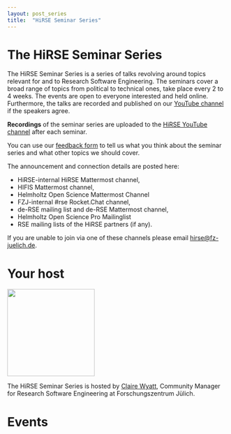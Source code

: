 ```yaml
---
layout: post_series
title:  "HiRSE Seminar Series"
---
```


# The HiRSE Seminar Series

The HiRSE Seminar Series is a series of talks revolving around topics relevant for and to Research Software Engineering.
The seminars cover a broad range of topics from political to technical ones, take place every 2 to 4 weeks.
The events are open to everyone interested and held online.
Furthermore, the talks are recorded and published on our [YouTube channel](https://www.youtube.com/channel/UCnto_Yhp1G1Dw1Dlyr_00cg)
if the speakers agree.

**Recordings** of the seminar series are uploaded to the [HiRSE YouTube channel](https://www.youtube.com/@Helmholtz_Platform_for_RSE) after each seminar.

You can use our [feedback form](https://forms.gle/XH2fMa3MEikjB9pt5) to tell us what you think about the seminar series and what other topics we should cover.

The announcement and connection details are posted here:

- HiRSE-internal HiRSE Mattermost channel,
- HIFIS Mattermost channel,
- Helmholtz Open Science Mattermost Channel
- FZJ-internal #rse Rocket.Chat channel,
- de-RSE mailing list and de-RSE Mattermost channel,
- Helmholtz Open Science Pro Mailinglist
- RSE mailing lists of the HiRSE partners (if any).

If you are unable to join via one of these channels please email [hirse@fz-juelich.de](mailto:hirse@fz-juelich.de).

# Your host
<img width="200" src="assets/claire.png">

The HiRSE Seminar Series is hosted by [Claire Wyatt](https://www.fz-juelich.de/profile/wyatt_cl), Community Manager for Research Software Engineering at Forschungszentrum Jülich. 


# Events
